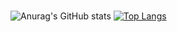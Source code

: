 ### 

<!--
**JonyeokLEE/JonyeokLEE** is a ✨ _special_ ✨ repository because its `README.md` (this file) appears on your GitHub profile.

Here are some ideas to get you started:

- 🔭 I’m currently working on ...
- 🌱 I’m currently learning ...
- 👯 I’m looking to collaborate on ...
- 🤔 I’m looking for help with ...
- 💬 Ask me about ...
- 📫 How to reach me: ...
- 😄 Pronouns: ...
- ⚡ Fun fact: ...
-->

![Anurag's GitHub stats](https://github-readme-stats.vercel.app/api?username=JonyeokLEE&show_icons=true&theme=radical)
[![Top Langs](https://github-readme-stats.vercel.app/api/top-langs/?username=JonyeokLEE&langs_count=10&layout=compact&theme=dark)](https://github.com/JonyeokLEE/JonyeokLEE)﻿
